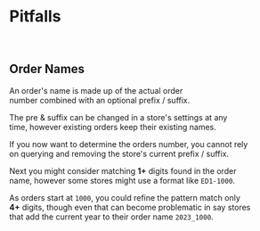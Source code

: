 # Pitfalls

<br>

## Order Names

An order's name is made up of the actual order  
number combined with an optional prefix / suffix.

The pre & suffix can be changed in a store's settings at any  
time, however existing orders keep their existing names.

If you now want to determine the orders number, you cannot rely  
on querying and removing the store's current prefix / suffix.

Next you might consider matching **1+** digits found in the order  
name, however some stores might use a format like `ED1-1000`.

As orders start at `1000`, you could refine the pattern match only  
**4+** digits, though even that can become problematic in say stores  
that add the current year to their order name `2023_1000`.

<br>
